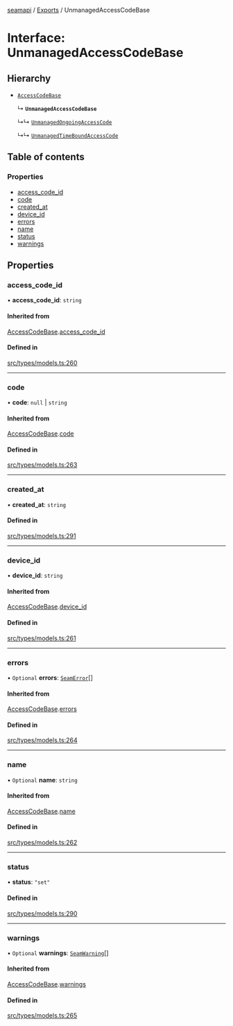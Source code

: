 [seamapi](../README.md) / [Exports](../modules.md) / UnmanagedAccessCodeBase

# Interface: UnmanagedAccessCodeBase

## Hierarchy

- [`AccessCodeBase`](AccessCodeBase.md)

  ↳ **`UnmanagedAccessCodeBase`**

  ↳↳ [`UnmanagedOngoingAccessCode`](UnmanagedOngoingAccessCode.md)

  ↳↳ [`UnmanagedTimeBoundAccessCode`](UnmanagedTimeBoundAccessCode.md)

## Table of contents

### Properties

- [access\_code\_id](UnmanagedAccessCodeBase.md#access_code_id)
- [code](UnmanagedAccessCodeBase.md#code)
- [created\_at](UnmanagedAccessCodeBase.md#created_at)
- [device\_id](UnmanagedAccessCodeBase.md#device_id)
- [errors](UnmanagedAccessCodeBase.md#errors)
- [name](UnmanagedAccessCodeBase.md#name)
- [status](UnmanagedAccessCodeBase.md#status)
- [warnings](UnmanagedAccessCodeBase.md#warnings)

## Properties

### access\_code\_id

• **access\_code\_id**: `string`

#### Inherited from

[AccessCodeBase](AccessCodeBase.md).[access_code_id](AccessCodeBase.md#access_code_id)

#### Defined in

[src/types/models.ts:260](https://github.com/seamapi/javascript/blob/main/src/types/models.ts#L260)

___

### code

• **code**: ``null`` \| `string`

#### Inherited from

[AccessCodeBase](AccessCodeBase.md).[code](AccessCodeBase.md#code)

#### Defined in

[src/types/models.ts:263](https://github.com/seamapi/javascript/blob/main/src/types/models.ts#L263)

___

### created\_at

• **created\_at**: `string`

#### Defined in

[src/types/models.ts:291](https://github.com/seamapi/javascript/blob/main/src/types/models.ts#L291)

___

### device\_id

• **device\_id**: `string`

#### Inherited from

[AccessCodeBase](AccessCodeBase.md).[device_id](AccessCodeBase.md#device_id)

#### Defined in

[src/types/models.ts:261](https://github.com/seamapi/javascript/blob/main/src/types/models.ts#L261)

___

### errors

• `Optional` **errors**: [`SeamError`](SeamError.md)[]

#### Inherited from

[AccessCodeBase](AccessCodeBase.md).[errors](AccessCodeBase.md#errors)

#### Defined in

[src/types/models.ts:264](https://github.com/seamapi/javascript/blob/main/src/types/models.ts#L264)

___

### name

• `Optional` **name**: `string`

#### Inherited from

[AccessCodeBase](AccessCodeBase.md).[name](AccessCodeBase.md#name)

#### Defined in

[src/types/models.ts:262](https://github.com/seamapi/javascript/blob/main/src/types/models.ts#L262)

___

### status

• **status**: ``"set"``

#### Defined in

[src/types/models.ts:290](https://github.com/seamapi/javascript/blob/main/src/types/models.ts#L290)

___

### warnings

• `Optional` **warnings**: [`SeamWarning`](SeamWarning.md)[]

#### Inherited from

[AccessCodeBase](AccessCodeBase.md).[warnings](AccessCodeBase.md#warnings)

#### Defined in

[src/types/models.ts:265](https://github.com/seamapi/javascript/blob/main/src/types/models.ts#L265)
